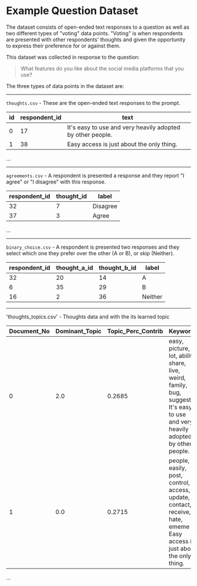 # Example Question Dataset

The dataset consists of open-ended text responses to a question as well as two different types of "voting" data points. "Voting" is when respondents are presented with other respondents' thoughts and given the opportunity to express their preference for or against them.

This dataset was collected in response to the question:

> What features do you like about the social media platforms that you use?

The three types of data points in the dataset are:

---

`thoughts.csv` - These are the open-ended text responses to the prompt.

| id | respondent_id | text |
| -- | ------------- | ---- |
| 0  | 17            | It's easy to use and very heavily adopted by other people. |
| 1  | 38            | Easy access is just about the only thing. |
...

---

`agreements.csv` - A respondent is presented a response and they report "I agree" or "I disagree" with this response.

| respondent_id | thought_id | label |
| ------------- | ---------- | ----- |
| 32            | 7          | Disagree |
| 37            | 3          | Agree |
...

---

`binary_choice.csv` - A respondent is presented two responses and they select which one they prefer over the other (A or B), or skip (Neither).

| respondent_id | thought_a_id | thought_b_id | label |
| ------------- | ------------ | ------------ | ----- |
| 32            | 20           | 14           | A     |
| 6             | 35           | 29           | B     |
| 16            | 2            | 36           | Neither |


---
'thoughts_topics.csv' - Thoughts data and with the its learned topic

| Document_No | Dominant_Topic | Topic_Perc_Contrib | Keywords | Text |	topic_id |
| ------------| -------------- | ------------------ | -------- | ---- | -------- |
|0	          | 2.0	           | 0.2685             | easy, picture, lot, ability, share, live, weird, family, bug, suggest	It's easy to use and very heavily adopted by other people. | Easy To Use |
| 1	          | 0.0	           | 0.2715	            | people, easily, post, control, access, update, contact, receive, hate, ememe	Easy access is just about the only thing.	| Easy to Access |
...

